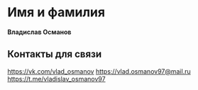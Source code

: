 # Имя и фамилия

__Владислав Османов__

## Контакты для связи

https://vk.com/vlad_osmanov
https://vlad.osmanov97@mail.ru
https://t.me/vladislav_osmanov97